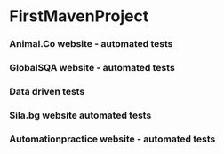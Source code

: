 # FirstMavenProject
### Animal.Co website - automated tests
### GlobalSQA website - automated tests
### Data driven tests
### Sila.bg website automated tests
### Automationpractice website - automated tests
